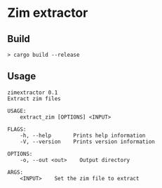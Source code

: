 # Zim extractor


## Build

```
> cargo build --release
```

## Usage

```
zimextractor 0.1
Extract zim files

USAGE:
    extract_zim [OPTIONS] <INPUT>

FLAGS:
    -h, --help       Prints help information
    -V, --version    Prints version information

OPTIONS:
    -o, --out <out>    Output directory

ARGS:
    <INPUT>    Set the zim file to extract
```
